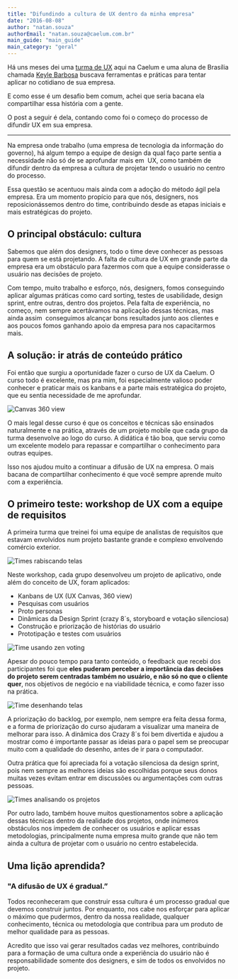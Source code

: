 ```yaml
---
title: "Difundindo a cultura de UX dentro da minha empresa"
date: "2016-08-08"
author: "natan.souza"
authorEmail: "natan.souza@caelum.com.br"
main_guide: "main_guide"
main_category: "geral"
---
```


Há uns meses dei uma [turma de UX](https://www.caelum.com.br/curso-ux-usabilidade-mobile-web/) aqui na Caelum e uma aluna de Brasília chamada [Keyle Barbosa](https://www.behance.net/keylebarbosa) buscava ferramentas e práticas para tentar aplicar no cotidiano de sua empresa.

E como esse é um desafio bem comum, achei que seria bacana ela compartilhar essa história com a gente.

O post a seguir é dela, contando como foi o começo do processo de difundir UX em sua empresa.

* * *

Na empresa onde trabalho (uma empresa de tecnologia da informação do governo), há algum tempo a equipe de design da qual faço parte sentia a necessidade não só de se aprofundar mais em  UX, como também de difundir dentro da empresa a cultura de projetar tendo o usuário no centro do processo.

Essa questão se acentuou mais ainda com a adoção do método ágil pela empresa. Era um momento propício para que nós, designers, nos reposicionássemos dentro do time, contribuindo desde as etapas iniciais e mais estratégicas do projeto.

## **O principal obstáculo: cultura**

Sabemos que além dos designers, todo o time deve conhecer as pessoas para quem se está projetando. A falta de cultura de UX em grande parte da empresa era um obstáculo para fazermos com que a equipe considerasse o usuário nas decisões de projeto.

Com tempo, muito trabalho e esforço, nós, designers, fomos conseguindo aplicar algumas práticas como card sorting, testes de usabilidade, design sprint, entre outras, dentro dos projetos. Pela falta de experiência, no começo, nem sempre acertávamos na aplicação dessas técnicas, mas ainda assim  conseguimos alcançar bons resultados junto aos clientes e aos poucos fomos ganhando apoio da empresa para nos capacitarmos mais.

## **A solução: ir atrás de conteúdo prático**

Foi então que surgiu a oportunidade fazer o curso de UX da Caelum. O curso todo é excelente, mas pra mim, foi especialmente valioso poder conhecer e praticar mais os kanbans e a parte mais estratégica do projeto, que eu sentia necessidade de me aprofundar.

![Canvas 360 view](https://blog.caelum.com.br/wp-content/uploads/2077/07/360view-curso-ux.jpg)

O mais legal desse curso é que os conceitos e técnicas são ensinados naturalmente e na prática, através de um projeto mobile que cada grupo da turma desenvolve ao logo do curso. A didática é tão boa, que serviu como um excelente modelo para repassar e compartilhar o conhecimento para outras equipes.

Isso nos ajudou muito a continuar a difusão de UX na empresa. O mais bacana de compartilhar conhecimento é que você sempre aprende muito com a experiência.

## **O primeiro teste: workshop de UX com a equipe de requisitos**

A primeira turma que treinei foi uma equipe de analistas de requisitos que estavam envolvidos num projeto bastante grande e complexo envolvendo comércio exterior.

![Times rabiscando telas](https://blog.caelum.com.br/wp-content/uploads/2077/07/times-rabiscando-telas.jpg)

Neste workshop, cada grupo desenvolveu um projeto de aplicativo, onde além do conceito de UX, foram aplicados:

- Kanbans de UX (UX Canvas, 360 view)
- Pesquisas com usuários
- Proto personas
- Dinâmicas da Design Sprint (crazy 8´s, storyboard e votação silenciosa)
- Construção e priorização de histórias do usuário
- Prototipação e testes com usuários

![Time usando zen voting](https://blog.caelum.com.br/wp-content/uploads/2077/07/time-zen-voting.jpg)

Apesar do pouco tempo para tanto conteúdo, o feedback que recebi dos participantes foi que **eles puderam perceber a importância das decisões do projeto serem centradas também no usuário, e não só no que o cliente quer**, nos objetivos de negócio e na viabilidade técnica, e como fazer isso na prática.

![Time desenhando telas](https://blog.caelum.com.br/wp-content/uploads/2077/07/time-desenhando-telas.jpg)

A priorização do backlog, por exemplo, nem sempre era feita dessa forma, e a forma de priorização do curso ajudaram a visualizar uma maneira de melhorar para isso. A dinâmica dos Crazy 8´s foi bem divertida e ajudou a mostrar como é importante passar as ideias para o papel sem se preocupar muito com a qualidade do desenho, antes de ir para o computador.

Outra prática que foi apreciada foi a votação silenciosa da design sprint, pois nem sempre as melhores ideias são escolhidas porque seus donos muitas vezes evitam entrar em discussões ou argumentações com outras pessoas.

![Times analisando os projetos](https://blog.caelum.com.br/wp-content/uploads/2077/07/times-analisando-projetos.jpg)

Por outro lado, também houve muitos questionamentos sobre a aplicação dessas técnicas dentro da realidade dos projetos, onde inúmeros obstáculos nos impedem de conhecer os usuários e aplicar essas metodologias, principalmente numa empresa muito grande que não tem ainda a cultura de projetar com o usuário no centro estabelecida.

## **Uma lição aprendida?**

### "A difusão de UX é gradual.”

Todos reconheceram que construir essa cultura é um processo gradual que devemos construir juntos. Por enquanto, nos cabe nos esforçar para aplicar o máximo que pudermos, dentro da nossa realidade, qualquer conhecimento, técnica ou metodologia que contribua para um produto de melhor qualidade para as pessoas.

Acredito que isso vai gerar resultados cadas vez melhores, contribuindo para a formação de uma cultura onde a experiência do usuário não é responsabilidade somente dos designers, e sim de todos os envolvidos no projeto.
